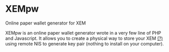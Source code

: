 # XEMpw
Online paper wallet generator for XEM

XEMpw is an online paper wallet generator wrote in a very few line of PHP and Javascript. 
It allows you to create a physical way to store your XEM <a href="http://nem.io" target="_blank">(?)</a> using remote NIS to generate key pair
(nothing to install on your computer).
